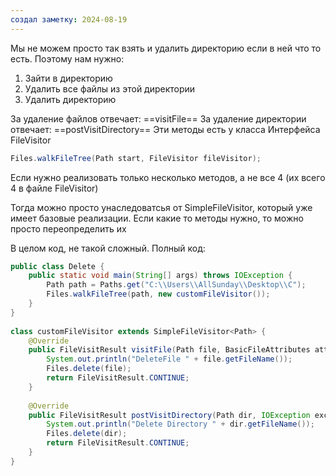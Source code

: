 ```yaml
---
создал заметку: 2024-08-19
---
```

Мы не можем просто так взять и удалить директорию если в ней что то есть.
Поэтому нам нужно: 
1) Зайти в директорию
2) Удалить все файлы из этой директории
3) Удалить директорию 

За удаление файлов отвечает: ==visitFile==
За удаление директории отвечает: ==postVisitDirectory==
Эти методы есть у класса Интерфейса FileVisitor

```java
Files.walkFileTree(Path start, FileVisitor fileVisitor);
```


Если нужно реализовать только несколько методов, а не все 4 (их всего 4 в файле FileVisitor)

Тогда можно просто унаследоватсья от SimpleFileVisitor, который уже имеет базовые реализации. Если какие то методы нужно, то можно просто переопределить их


В целом код, не такой сложный.
Полный код: 

```java
public class Delete {  
    public static void main(String[] args) throws IOException {  
        Path path = Paths.get("C:\\Users\\AllSunday\\Desktop\\C");  
        Files.walkFileTree(path, new customFileVisitor());  
    }  
}  
  
class customFileVisitor extends SimpleFileVisitor<Path> {  
    @Override  
    public FileVisitResult visitFile(Path file, BasicFileAttributes attrs) throws IOException {  
        System.out.println("DeleteFile " + file.getFileName());  
        Files.delete(file);  
        return FileVisitResult.CONTINUE;  
    }  
  
    @Override  
    public FileVisitResult postVisitDirectory(Path dir, IOException exc) throws IOException {  
        System.out.println("Delete Directory " + dir.getFileName());  
        Files.delete(dir);  
        return FileVisitResult.CONTINUE;  
    }  
}
```


